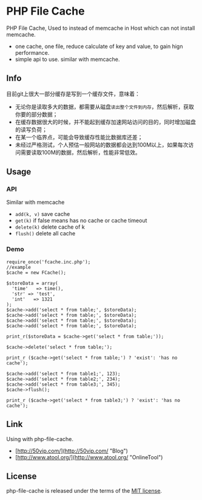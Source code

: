 # PHP File Cache #
PHP File Cache, Used to instead of memcache in Host which can not install memcache.

- one cache, one file, reduce calculate of key and value, to gain hign performance.
- simple api to use. similar with memcache.  

## Info ##
目前git上很大一部分缓存是写到一个缓存文件，意味着：

- 无论你是读取多大的数据，都需要从磁盘`读出整个文件到内存`，然后解析，获取你要的部分数据；
- 在缓存数据很大的时候，并不能起到缓存加速网站访问的目的，同时增加磁盘的读写负荷；
- 在某一个临界点，可能会导致缓存性能比数据库还差；
- 未经过严格测试，个人预估一般网站的数据都会达到100M以上，如果每次访问需要读取100M的数据，然后解析，性能非常低效。

## Usage ##

### API ###

Similar with memcache

* `add(k, v)` save cache
* `get(k)` if false means has no cache or cache timeout
* `delete(k)` delete cache of k
* `flush()` delete all cache 

### Demo ###
    
    require_once('fcache.inc.php');
    //example
    $cache = new FCache();
    
    $storeData = array(
      'time'   => time(),
      'str' => 'test',
      'int'   => 1321
    );
    $cache->add('select * from table;', $storeData);
    $cache->add('select * from table;', $storeData);
    $cache->add('select * from table;', $storeData);
    $cache->add('select * from table;', $storeData);
    
    print_r($storeData = $cache->get('select * from table;'));
    
    $cache->delete('select * from table;');
    
    print_r ($cache->get('select * from table;') ? 'exist': 'has no cache');
    
    $cache->add('select * from table1;', 123);
    $cache->add('select * from table2;', 234);
    $cache->add('select * from table3;', 345);
    $cache->flush();
    
    print_r ($cache->get('select * from table3;') ? 'exist': 'has no cache');

## Link ##
Using with php-file-cache.

- [http://50vip.com/](http://50vip.com/ "Blog")
- [http://www.atool.org/](http://www.atool.org/ "OnlineTool")

## License ##
php-file-cache is released under the terms of the [MIT license](http://opensource.org/licenses/MIT).

